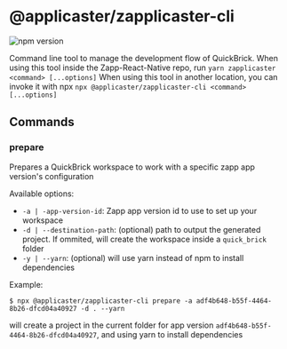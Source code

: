 # @applicaster/zapplicaster-cli

![npm version](https://badge.fury.io/js/%40applicaster%2Fzapplicaster-cli.svg)

Command line tool to manage the development flow of QuickBrick.
When using this tool inside the Zapp-React-Native repo, run `yarn zapplicaster <command> [...options]`
When using this tool in another location, you can invoke it with npx `npx @applicaster/zapplicaster-cli <command> [...options]`

## Commands

### prepare

Prepares a QuickBrick workspace to work with a specific zapp app version's configuration

Available options:

- `-a | -app-version-id`: Zapp app version id to use to set up your workspace
- `-d | --destination-path`: (optional) path to output the generated project. If ommited, will create the workspace inside a `quick_brick` folder
- `-y | --yarn`: (optional) will use yarn instead of npm to install dependencies

Example:

`$ npx @applicaster/zapplicaster-cli prepare -a adf4b648-b55f-4464-8b26-dfcd04a40927 -d . --yarn`

will create a project in the current folder for app version `adf4b648-b55f-4464-8b26-dfcd04a40927`, and using yarn to install dependencies
